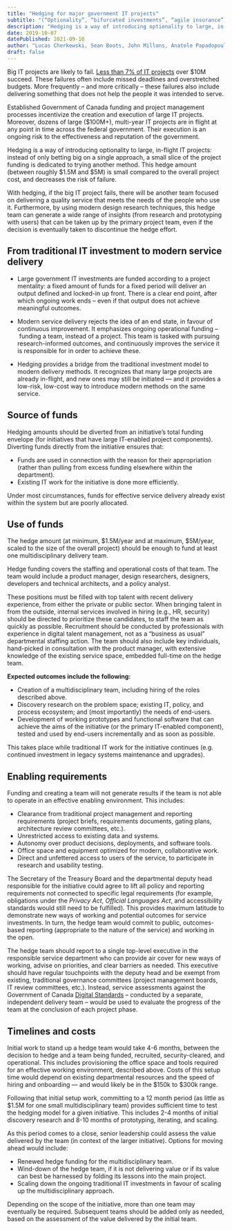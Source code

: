 ```yaml
---
title: "Hedging for major government IT projects"
subtitle: "(“Optionality”, “bifurcated investments”, “agile insurance”)"
description: "Hedging is a way of introducing optionality to large, in-flight IT projects: instead of only betting big on a single approach, a small slice of the project funding is dedicated to trying another method. This hedge amount is small compared to the overall project cost, and decreases the risk of failure."
date: 2019-10-07
datePublished: 2021-09-10
author: "Lucas Cherkewski, Sean Boots, John Millons, Anatole Papadopoulos"
draft: false
---
```


Big IT projects are likely to fail. [Less than 7% of IT projects](https://18f.gsa.gov/2019/04/09/why-we-love-modular-contracting/) over $10M succeed. These failures often include missed deadlines and overstretched budgets. More frequently – and more critically – these failures also include delivering something that does not help the people it was intended to serve.

Established Government of Canada funding and project management processes incentivize the creation and execution of large IT projects. Moreover, dozens of large ($100M+), multi-year IT projects are in flight at any point in time across the federal government. Their execution is an ongoing risk to the effectiveness and reputation of the government.

Hedging is a way of introducing optionality to large, in-flight IT projects: instead of only betting big on a single approach, a small slice of the project funding is dedicated to trying another method. This hedge amount (between roughly $1.5M and $5M) is small compared to the overall project cost, and decreases the risk of failure.

With hedging, if the big IT project fails, there will be another team focused on delivering a quality service that meets the needs of the people who use it. Furthermore, by using modern design research techniques, this hedge team can generate a wide range of insights (from research and prototyping with users) that can be taken up by the primary project team, even if the decision is eventually taken to discontinue the hedge effort.  

## From traditional IT investment to modern service delivery 

* Large government IT investments are funded according to a project mentality: a fixed amount of funds for a fixed period will deliver an output defined and locked-in up front. There is a clear end point, after which ongoing work ends – even if that output does not achieve meaningful outcomes.

* Modern service delivery rejects the idea of an end state, in favour of continuous improvement. It emphasizes ongoing operational funding – funding a team, instead of a project. This team is tasked with pursuing research-informed outcomes, and continuously improves the service it is responsible for in order to achieve these.

* Hedging provides a bridge from the traditional investment model to modern delivery methods. It recognizes that many large projects are already in-flight, and new ones may still be initiated — and it provides a low-risk, low-cost way to introduce modern methods on the same service. 

## Source of funds

Hedging amounts should be diverted from an initiative’s total funding envelope (for initiatives that have large IT-enabled project components). Diverting funds directly from the initiative ensures that:

* Funds are used in connection with the reason for their appropriation (rather than pulling from excess funding elsewhere within the department).
* Existing IT work for the initiative is done more efficiently.

Under most circumstances, funds for effective service delivery already exist within the system but are poorly allocated. 

## Use of funds

The hedge amount (at minimum, $1.5M/year and at maximum, $5M/year, scaled to the size of the overall project) should be enough to fund at least one multidisciplinary delivery team.

Hedge funding covers the staffing and operational costs of that team. The team would include a product manager, design researchers, designers, developers and technical architects, and a policy analyst.

These positions must be filled with top talent with recent delivery experience, from either the private or public sector. When bringing talent in from the outside, internal services involved in hiring (e.g., HR, security) should be directed to prioritize these candidates, to staff the team as quickly as possible. Recruitment should be conducted by professionals with experience in digital talent management, not as a “business as usual” departmental staffing action. The team should also include key individuals, hand-picked in consultation with the product manager, with extensive knowledge of the existing service space, embedded full-time on the hedge team.

**Expected outcomes include the following:**

* Creation of a multidisciplinary team, including hiring of the roles described above.
* Discovery research on the problem space; existing IT, policy, and process ecosystem; and (most importantly) the needs of end-users.
* Development of working prototypes and functional software that can achieve the aims of the initiative (or the primary IT-enabled component), tested and used by end-users incrementally and as soon as possible.

This takes place while traditional IT work for the initiative continues (e.g. continued investment in legacy systems maintenance and upgrades).

## Enabling requirements

Funding and creating a team will not generate results if the team is not able to operate in an effective enabling environment. This includes:

* Clearance from traditional project management and reporting requirements (project briefs, requirements documents, gating plans, architecture review committees, etc.).
* Unrestricted access to existing data and systems.
* Autonomy over product decisions, deployments, and software tools.
* Office space and equipment optimized for modern, collaborative work.
* Direct and unfettered access to users of the service, to participate in research and usability testing.

The Secretary of the Treasury Board and the departmental deputy head responsible for the initiative could agree to lift all policy and reporting requirements not connected to specific legal requirements (for example, obligations under the _Privacy Act_, _Official Languages Act_, and accessibility standards would still need to be fulfilled). This provides maximum latitude to demonstrate new ways of working and potential outcomes for service investments. In turn, the hedge team would commit to public, outcomes-based reporting (appropriate to the nature of the service) and working in the open.

The hedge team should report to a single top-level executive in the responsible service department who can provide air cover for new ways of working, advise on priorities, and clear barriers as needed. This executive should have regular touchpoints with the deputy head and be exempt from existing, traditional governance committees (project management boards, IT review committees, etc.). Instead, service assessments against the Government of Canada [Digital Standards](https://www.canada.ca/en/government/system/digital-government/government-canada-digital-standards.html) – conducted by a separate, independent delivery team – would be used to evaluate the progress of the team at the conclusion of each project phase.

## Timelines and costs

Initial work to stand up a hedge team would take 4-6 months, between the decision to hedge and a team being funded, recruited, security-cleared, and operational. This includes provisioning the office space and tools required for an effective working environment, described above. Costs of this setup time would depend on existing departmental resources and the speed of hiring and onboarding — and would likely be in the $150k to $300k range.

Following that initial setup work, committing to a 12 month period (as little as $1.5M for one small multidisciplinary team) provides sufficient time to test the hedging model for a given initiative. This includes 2-4 months of initial discovery research and 8-10 months of prototyping, iterating, and scaling. 

As this period comes to a close, senior leadership could assess the value delivered by the team (in context of the larger initiative). Options for moving ahead would include:

* Renewed hedge funding for the multidisciplinary team.
* Wind-down of the hedge team, if it is not delivering value or if its value can best be harnessed by folding its lessons into the main project.
* Scaling down the ongoing traditional IT investments in favour of scaling up the multidisciplinary approach.

Depending on the scope of the initiative, more than one team may eventually be required. Subsequent teams should be added only as needed, based on the assessment of the value delivered by the initial team.
